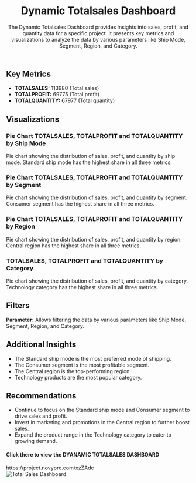 <header>
        <h1>Dynamic Totalsales Dashboard</h1>
        <p>The Dynamic Totalsales Dashboard provides insights into sales, profit, and quantity data for a specific project. It presents key metrics and visualizations to analyze the data by various parameters like Ship Mode, Segment, Region, and Category.</p>
    </header>

    
<h2>Key Metrics</h2>
        <ul>
            <li><strong>TOTALSALES:</strong> 113980 (Total sales)</li>
            <li><strong>TOTALPROFIT:</strong> 69775 (Total profit)</li>
            <li><strong>TOTALQUANTITY:</strong> 67977 (Total quantity)</li>
        </ul>
    </section>

<section class="visualizations">
        <h2>Visualizations</h2>
        
  <h3>Pie Chart TOTALSALES, TOTALPROFIT and TOTALQUANTITY by Ship Mode</h3>
        <p>Pie chart showing the distribution of sales, profit, and quantity by ship mode. Standard ship mode has the highest share in all three metrics.</p>
        
  <h3>Pie Chart TOTALSALES, TOTALPROFIT and TOTALQUANTITY by Segment</h3>
        <p>Pie chart showing the distribution of sales, profit, and quantity by segment. Consumer segment has the highest share in all three metrics.</p>
        
  <h3>Pie Chart TOTALSALES, TOTALPROFIT and TOTALQUANTITY by Region</h3>
        <p>Pie chart showing the distribution of sales, profit, and quantity by region. Central region has the highest share in all three metrics.</p>
        
  <h3>TOTALSALES, TOTALPROFIT and TOTALQUANTITY by Category</h3>
        <p>Pie chart showing the distribution of sales, profit, and quantity by category. Technology category has the highest share in all three metrics.</p>
    </section>
<section class="filters">
        <h2>Filters</h2>
        <p><strong>Parameter:</strong> Allows filtering the data by various parameters like Ship Mode, Segment, Region, and Category.</p>
    </section>
<section class="additional-insights">
        <h2>Additional Insights</h2>
        <ul>
            <li>The Standard ship mode is the most preferred mode of shipping.</li>
            <li>The Consumer segment is the most profitable segment.</li>
            <li>The Central region is the top-performing region.</li>
            <li>Technology products are the most popular category.</li>
        </ul>
    </section>
<section class="recommendations">
        <h2>Recommendations</h2>
        <ul>
            <li>Continue to focus on the Standard ship mode and Consumer segment to drive sales and profit.</li>
            <li>Invest in marketing and promotions in the Central region to further boost sales.</li>
            <li>Expand the product range in the Technology category to cater to growing demand.</li>
        </ul>
    </section>
<h4>Click there to view the DYANAMIC TOTALSALES DASHBOARD</h4>
<URL>https://project.novypro.com/xzZAdc</URL>
<br>
<img src="file:///C:/Users/Admin/Videos/Captures/DYNAMIC%20TOTALSALES%20DASHBOARD.png" alt="Total Sales Dashboard">

